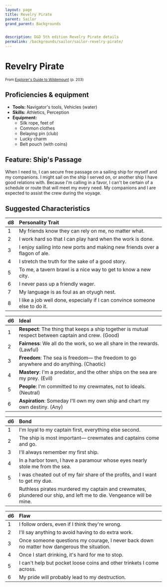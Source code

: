 ```yaml
---
layout: page
title: Revelry Pirate
parent: Sailor
grand_parent: Backgrounds


description: D&D 5th edition Revelry Pirate details
permalink: /backgrounds/sailor/sailor-revelry-pirate/
---
```

# Revelry Pirate

<small>From <a target="_blank" href="https://dnd.wizards.com/products/wildemount">Explorer's Guide to Wildemount</a> (p. 203)</small>


## Proficiencies & equipment

- **Tools:** Navigator's tools, Vehicles (water)
- **Skills:** Athletics, Perception
- **Equipment:** 
  - Silk rope, feet of
  - Common clothes
  - Belaying pin (club)
  - Lucky charm
  - Belt pouch (with coins)

## Feature: Ship's Passage


When I need to, I can secure free passage on a sailing ship for myself and my companions. I might sail on the ship I served on, or another ship I have good relations with. Because I'm calling in a favor, I can't be certain of a schedule or route that will meet my every need. My companions and I are expected to assist the crew during the voyage.

## Suggested Characteristics


| d8 | Personality Trait |
|:----------------------------|:------------------|
| 1 | My friends know they can rely on me, no matter what. |
| 2 | I work hard so that I can play hard when the work is done. |
| 3 | I enjoy sailing into new ports and making new friends over a flagon of ale. |
| 4 | I stretch the truth for the sake of a good story. |
| 5 | To me, a tavern brawl is a nice way to get to know a new city. |
| 6 | I never pass up a friendly wager. |
| 7 | My language is as foul as an otyugh nest. |
| 8 | I like a job well done, especially if I can convince someone else to do it. |

| d6 | Ideal |
|:----------------------------|:------|
| 1 | **Respect**: The thing that keeps a ship together is mutual respect between captain and crew. (Good) |
| 2 | **Fairness**: We all do the work, so we all share in the rewards. (Lawful) |
| 3 | **Freedom**: The sea is freedom― the freedom to go anywhere and do anything. (Chaotic) |
| 4 | **Mastery**: I'm a predator, and the other ships on the sea are my prey. (Evil) |
| 5 | **People**: I'm committed to my crewmates, not to ideals. (Neutral) |
| 6 | **Aspiration**: Someday I'll own my own ship and chart my own destiny. (Any) |

| d6 | Bond |
|:----------------------------|:------------------|
| 1 | I'm loyal to my captain first, everything else second. |
| 2 | The ship is most important― crewmates and captains come and go. |
| 3 | I'll always remember my first ship. |
| 4 | In a harbor town, I have a paramour whose eyes nearly stole me from the sea. |
| 5 | I was cheated out of my fair share of the profits, and I want to get my due. |
| 6 | Ruthless pirates murdered my captain and crewmates, plundered our ship, and left me to die. Vengeance will be mine. |

| d6 | Flaw |
|:----------------------------|:------------------|
| 1 | I follow orders, even if I think they're wrong. |
| 2 | I'll say anything to avoid having to do extra work. |
| 3 | Once someone questions my courage, I never back down no matter how dangerous the situation. |
| 4 | Once I start drinking, it's hard for me to stop. |
| 5 | I can't help but pocket loose coins and other trinkets I come across. |
| 6 | My pride will probably lead to my destruction. |